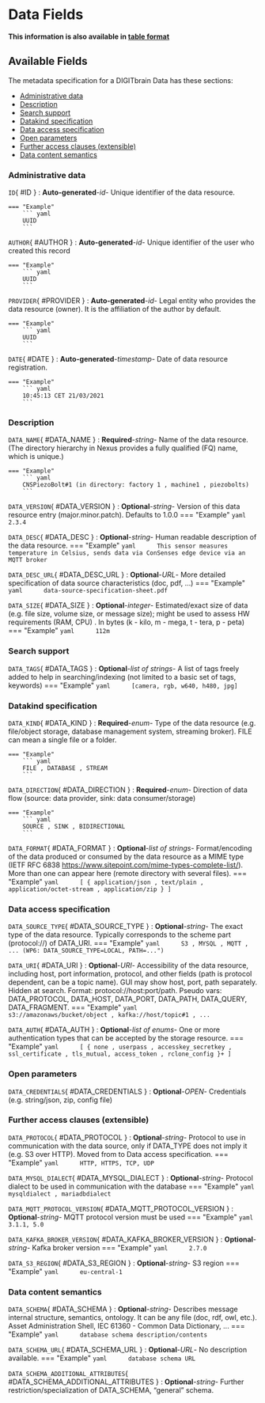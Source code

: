 <style>
  .md-content__button {
    display: none;
  }
</style>
# Data Fields

**This information is also available in [table format](/tables/data/)**


## Available Fields 

The metadata specification for a DIGITbrain Data
has these sections:

- [Administrative data](#administrative-data)
- [Description](#description)
- [Search support](#search-support)
- [Datakind specification](#datakind-specification)
- [Data access specification](#data-access-specification)
- [Open parameters](#open-parameters)
- [Further access clauses (extensible)](#further-access-clauses-extensible)
- [Data content semantics](#data-content-semantics)


### Administrative data


`ID`{ #ID }
:   **Auto-generated**-*id*- Unique identifier of the data resource.

    === "Example"
        ``` yaml     
        UUID
        ```

`AUTHOR`{ #AUTHOR }
:   **Auto-generated**-*id*- Unique identifier of the user who created this record

    === "Example"
        ``` yaml     
        UUID
        ```

`PROVIDER`{ #PROVIDER }
:   **Auto-generated**-*id*- Legal entity who provides the data resource (owner). It is the affiliation of the author by default.

    === "Example"
        ``` yaml     
        UUID
        ```

`DATE`{ #DATE }
:   **Auto-generated**-*timestamp*- Date of data resource registration.

    === "Example"
        ``` yaml     
        10:45:13 CET 21/03/2021
        ```


### Description


`DATA_NAME`{ #DATA_NAME }
:   **Required**-*string*- Name of the data resource. (The directory hierarchy in Nexus provides a fully qualified (FQ) name, which is unique.)

    === "Example"
        ``` yaml     
        CNSPiezoBolt#1 (in directory: factory 1 , machine1 , piezobolts)
        ```

`DATA_VERSION`{ #DATA_VERSION }
:   **Optional**-*string*- Version of this data resource entry (major.minor.patch). Defaults to 1.0.0
    === "Example"
        ``` yaml     
        2.3.4
        ```

`DATA_DESC`{ #DATA_DESC }
:   **Optional**-*string*- Human readable description of the data resource.
    === "Example"
        ``` yaml     
        This sensor measures temperature in Celsius, sends data via ConSenses edge device via an MQTT broker
        ```

`DATA_DESC_URL`{ #DATA_DESC_URL }
:   **Optional**-*URL*- More detailed specification of data source characteristics (doc, pdf, …)
    === "Example"
        ``` yaml     
        data-source-specification-sheet.pdf
        ```

`DATA_SIZE`{ #DATA_SIZE }
:   **Optional**-*integer*- Estimated/exact size of data (e.g. file size, volume size, or message size); might be used to assess HW requirements (RAM, CPU) . In bytes (k - kilo, m - mega, t - tera, p - peta)
    === "Example"
        ``` yaml     
        112m
        ```


### Search support


`DATA_TAGS`{ #DATA_TAGS }
:   **Optional**-*list of strings*- A list of tags freely added to help in searching/indexing (not limited to a basic set of tags, keywords)
    === "Example"
        ``` yaml     
        [camera, rgb, w640, h480, jpg]
        ```


### Datakind specification


`DATA_KIND`{ #DATA_KIND }
:   **Required**-*enum*- Type of the data resource (e.g. file/object storage, database management system, streaming broker). FILE can mean a single file or a folder.

    === "Example"
        ``` yaml     
        FILE , DATABASE , STREAM
        ```

`DATA_DIRECTION`{ #DATA_DIRECTION }
:   **Required**-*enum*- Direction of data flow (source: data provider, sink: data consumer/storage)

    === "Example"
        ``` yaml     
        SOURCE , SINK , BIDIRECTIONAL
        ```

`DATA_FORMAT`{ #DATA_FORMAT }
:   **Optional**-*list of strings*- Format/encoding of the data produced or consumed by the data resource as a MIME type (IETF RFC 6838 https://www.sitepoint.com/mime-types-complete-list/). More than one can appear here (remote directory with several files).
    === "Example"
        ``` yaml     
        [ { application/json , text/plain , application/octet-stream , application/zip } ] 
        ```


### Data access specification


`DATA_SOURCE_TYPE`{ #DATA_SOURCE_TYPE }
:   **Optional**-*string*- The exact type of the data resource. Typically corresponds to the scheme part (protocol://) of DATA_URI.
    === "Example"
        ``` yaml     
        S3 , MYSQL , MQTT , ... (WP6: DATA_SOURCE_TYPE=LOCAL, PATH=...")
        ```

`DATA_URI`{ #DATA_URI }
:   **Optional**-*URI*- Accessibility of the data resource, including host, port information, protocol, and other fields (path is protocol dependent, can be a topic name). GUI may show host, port, path separately. Hidden at search. Format: protocol://host:port/path.  Pseudo vars: DATA_PROTOCOL, DATA_HOST, DATA_PORT, DATA_PATH, DATA_QUERY, DATA_FRAGMENT.
    === "Example"
        ``` yaml     
        s3://amazonaws/bucket/object , kafka://host/topic#1 , ...
        ```

`DATA_AUTH`{ #DATA_AUTH }
:   **Optional**-*list of enums*- One or more authentication types that can be accepted by the storage resource.
    === "Example"
        ``` yaml     
        [ { none , userpass , accesskey_secretkey , ssl_certificate , tls_mutual, access_token , rclone_config }+ ]
        ```


### Open parameters


`DATA_CREDENTIALS`{ #DATA_CREDENTIALS }
:   **Optional**-*OPEN*- Credentials (e.g. string/json, zip, config file)


### Further access clauses (extensible)


`DATA_PROTOCOL`{ #DATA_PROTOCOL }
:   **Optional**-*string*- Protocol to use in communication with the data source, only if DATA_TYPE does not imply it (e.g. S3 over HTTP). Moved from to Data access specification.
    === "Example"
        ``` yaml     
        HTTP, HTTPS, TCP, UDP
        ```

`DATA_MYSQL_DIALECT`{ #DATA_MYSQL_DIALECT }
:   **Optional**-*string*- Protocol dialect to be used in communication with the database
    === "Example"
        ``` yaml     
        mysqldialect , mariadbdialect
        ```

`DATA_MQTT_PROTOCOL_VERSION`{ #DATA_MQTT_PROTOCOL_VERSION }
:   **Optional**-*string*- MQTT protocol version must be used
    === "Example"
        ``` yaml     
        3.1.1, 5.0
        ```

`DATA_KAFKA_BROKER_VERSION`{ #DATA_KAFKA_BROKER_VERSION }
:   **Optional**-*string*- Kafka broker version
    === "Example"
        ``` yaml     
        2.7.0
        ```

`DATA_S3_REGION`{ #DATA_S3_REGION }
:   **Optional**-*string*- S3 region
    === "Example"
        ``` yaml     
        eu-central-1
        ```


### Data content semantics


`DATA_SCHEMA`{ #DATA_SCHEMA }
:   **Optional**-*string*- Describes message internal structure, semantics, ontology. It can be any file (doc, rdf, owl, etc.). Asset Administration Shell, IEC 61360 - Common Data Dictionary, ...
    === "Example"
        ``` yaml     
        database schema description/contents 
        ```

`DATA_SCHEMA_URL`{ #DATA_SCHEMA_URL }
:   **Optional**-*URL*- No description available.
    === "Example"
        ``` yaml     
        database schema URL
        ```

`DATA_SCHEMA_ADDITIONAL_ATTRIBUTES`{ #DATA_SCHEMA_ADDITIONAL_ATTRIBUTES }
:   **Optional**-*string*- Further restriction/specialization of DATA_SCHEMA, “general” schema.
